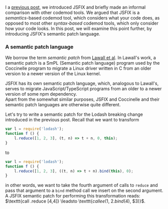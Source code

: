 <!-- 
  JSFIX: A superior codemod tool
  A superior semantic patch language
-->


I a [previous post](https://jsfix.live/blog/intro), we introduced JSFIX and briefly made an informal comparison with other codemod tools. 
We argued that JSFIX is a *semantics*-based codemod tool, which considers what your code does, as opposed to most other *syntax-based* codemod tools, which only consider how your code looks.
In this post, we will examine this point further, by introducing JSFIX's semantic patch language.


### A semantic patch language

We borrow the term *semantic patch* from [Lawall et al](https://dl.acm.org/doi/10.1145/1218063.1217942).
In Lawall's work, a semantic patch is a SmPL (Semantic patch language) program used by the Coccinelle program to migrate a Linux driver written in C from an older version to a newer version of the Linux kernel.

JSFIX has its own semantic patch language, which, analogous to Lawall's, serves to migrate JavaScript/TypeScript programs from an older to a newer version of some npm dependency.  
Apart from the somewhat similar purposes, JSFIX and Coccinelle and their semantic patch languages are otherwise quite different.

Let's try to write a semantic patch for the Lodash breaking change introduced in the previous post.
Recall that we want to transform

```javascript
var l = require('lodash');
function f () {
    l.reduce([1, 2, 3], (t, n) => t + n, 0, this);
}
```
to

```javascript
var l = require('lodash');
function f () {
    l.reduce([1, 2, 3], ((t, n) => t + n).bind(this), 0);
}
```
in other words, we want to take the fourth argument of calls to `reduce` and pass that argument to a `bind` method call we insert on the second argument.  
A JSFIX semantic patch for performing this transformation reads:
\$\texttt{call <lodash>.reduce [4,4]} \leadsto \texttt{$callee($1, $2.bind($4), $3)}\$.
